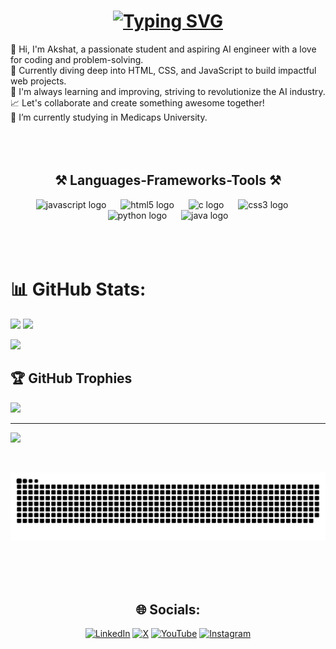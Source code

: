 

<h1 align="center">
    <a href="https://git.io/typing-svg"><img src="https://readme-typing-svg.herokuapp.com?font=Fira+Code&duration=3000&pause=5&center=true&vCenter=true&width=435&lines=Hi+There!%F0%9F%91%8B;I'm+Akshat+Agrawal" alt="Typing SVG" /></a></h1>
 <span>
👋 Hi, I'm Akshat, a passionate student and aspiring AI engineer with a love for coding and problem-solving.<br>🚀 Currently diving deep into HTML, CSS, and JavaScript to build impactful web projects.<br>🌱 I'm always learning and improving, striving to revolutionize the AI industry.<br>📈 Let's collaborate and create something awesome together!<br>
🔭 I’m currently studying in Medicaps University.
 <br> <br> <br>
 </span>
 <div >
     
 
</div>


<br>

<h2 align="center">⚒️ Languages-Frameworks-Tools ⚒️</h2>
<div align="center">
  <img src="https://cdn.jsdelivr.net/gh/devicons/devicon/icons/javascript/javascript-original.svg" height="52" alt="javascript logo"  />
  <img width="15" />
  <img src="https://cdn.jsdelivr.net/gh/devicons/devicon/icons/html5/html5-original.svg" height="52" alt="html5 logo"  />
  <img width="15" />
  <img src="https://cdn.jsdelivr.net/gh/devicons/devicon/icons/c/c-original.svg" height="52" alt="c logo"  />
  <img width="15" />
  <img src="https://cdn.jsdelivr.net/gh/devicons/devicon/icons/css3/css3-original.svg" height="52" alt="css3 logo"  />
  <img width="15" />
  <img src="https://cdn.jsdelivr.net/gh/devicons/devicon/icons/python/python-original.svg" height="52" alt="python logo"  />
  <img width="15" />
  <img src="https://cdn.jsdelivr.net/gh/devicons/devicon/icons/java/java-original.svg" height="52" alt="java logo"  />
</div>
<br>
<br><br>

# 📊 GitHub Stats:

    
![](https://github-readme-stats.vercel.app/api?username=Akshat144&theme=tokyonight&hide_border=true&include_all_commits=false&count_private=true)
![](https://github-readme-streak-stats.herokuapp.com/?user=Akshat144&theme=tokyonight&hide_border=true)<br/>

    
![](https://github-readme-stats.vercel.app/api/top-langs/?username=Akshat144&theme=tokyonight&hide_border=true&include_all_commits=false&count_private=true&layout=compact)



## 🏆 GitHub Trophies
![](https://github-profile-trophy.vercel.app/?username=Akshat144&theme=radical&no-frame=false&no-bg=true&margin-w=4)

---
[![](https://visitcount.itsvg.in/api?id=Akshat144&icon=0&color=0)](https://visitcount.itsvg.in)

</div>

<div align="center">
 
<br>

![snake gif](https://github.com/Akshat144/Akshat144/blob/output/github-snake-dark.svg)

<div align="center"> 
    <br><br><br>
    
 ## 🌐 Socials:
    
 [![LinkedIn](https://img.shields.io/badge/LinkedIn-%230077B5.svg?logo=linkedin&logoColor=white)]([https://linkedin.com/in/akshat-agrawal-b62b8b344](https://www.linkedin.com/in/ak-a-b62b8b344/)) [![X](https://img.shields.io/badge/X-black.svg?logo=X&logoColor=white)](https://x.com/@AgrawalAks41044) [![YouTube](https://img.shields.io/badge/YouTube-%23FF0000.svg?logo=YouTube&logoColor=white)](https://youtube.com/@My-Channel1) [![Instagram](https://img.shields.io/badge/Instagram-%23E4405F.svg?logo=Instagram&logoColor=white)](https://instagram.com/aksha_t9039)
</div>


